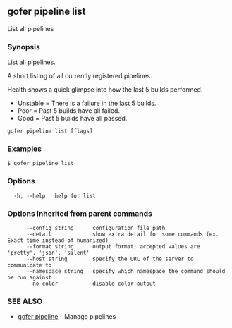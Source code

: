 ## gofer pipeline list

List all pipelines

### Synopsis

List all pipelines.

A short listing of all currently registered pipelines.

Health shows a quick glimpse into how the last 5 builds performed.

- Unstable = There is a failure in the last 5 builds.
- Poor = Past 5 builds have all failed.
- Good = Past 5 builds have all passed.

```
gofer pipeline list [flags]
```

### Examples

```
$ gofer pipeline list
```

### Options

```
  -h, --help   help for list
```

### Options inherited from parent commands

```
      --config string      configuration file path
      --detail             show extra detail for some commands (ex. Exact time instead of humanized)
      --format string      output format; accepted values are 'pretty', 'json', 'silent'
      --host string        specify the URL of the server to communicate to
      --namespace string   specify which namespace the command should be run against
      --no-color           disable color output
```

### SEE ALSO

- [gofer pipeline](gofer_pipeline.md) - Manage pipelines
